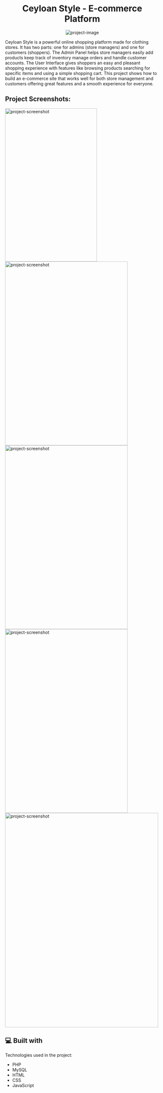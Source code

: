 <h1 align="center" id="title">Ceyloan Style - E-commerce Platform</h1>

<p align="center"><img src="https://socialify.git.ci/gihani571/Ceylon_Style_E_Commerce_Website/image?language=1&amp;name=1&amp;owner=1&amp;pattern=Floating%20Cogs&amp;stargazers=1&amp;theme=Dark" alt="project-image"></p>

<p id="description">Ceyloan Style is a powerful online shopping platform made for clothing stores. It has two parts: one for admins (store managers) and one for customers (shoppers). The Admin Panel helps store managers easily add products keep track of inventory manage orders and handle customer accounts. The User Interface gives shoppers an easy and pleasant shopping experience with features like browsing products searching for specific items and using a simple shopping cart. This project shows how to build an e-commerce site that works well for both store management and customers offering great features and a smooth experience for everyone.</p>

<h2>Project Screenshots:</h2>

<img src="https://i.postimg.cc/X7P1Zt8d/68747470733a2f2f692e706f7374696d672e63632f624e3651764a6b6e2f484f4d452d312e6a7067.jpg" alt="project-screenshot" width="300" height="500/">

<img src="https://i.postimg.cc/mrYm5kGy/68747470733a2f2f692e706f7374696d672e63632f6e63734c76634e422f72656769737465722e6a7067.jpg" alt="project-screenshot" width="400" height="600/">

<img src="https://i.postimg.cc/zBqxZNzZ/68747470733a2f2f692e706f7374696d672e63632f68346d446a336d312f6c6f67696e2e6a7067.jpg" alt="project-screenshot" width="400" height="600/">

<img src="https://i.postimg.cc/D0M6Xbqn/68747470733a2f2f692e706f7374696d672e63632f38634651327353532f484f4d452d372e6a7067.jpg" alt="project-screenshot" width="400" height="600/">

<img src="https://i.postimg.cc/d1WmbTNr/68747470733a2f2f692e706f7374696d672e63632f4276594a6b724b322f50524f46494c452e6a7067.jpg" alt="project-screenshot" width="500" height="700/">

  
  
<h2>💻 Built with</h2>

Technologies used in the project:

*   PHP
*   MySQL
*   HTML
*   CSS
*   JavaScript
